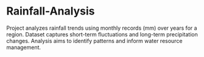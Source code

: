 # Rainfall-Analysis
Project analyzes rainfall trends using monthly records (mm) over years for a region. Dataset captures short-term fluctuations and long-term precipitation changes. Analysis aims to identify patterns and inform water resource management.
